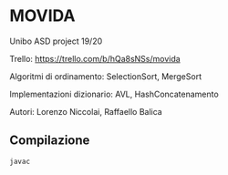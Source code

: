 # MOVIDA
Unibo ASD project 19/20

Trello: https://trello.com/b/hQa8sNSs/movida

Algoritmi di ordinamento: SelectionSort,  MergeSort

Implementazioni dizionario: AVL,  HashConcatenamento

Autori: Lorenzo Niccolai, Raffaello Balica

## Compilazione

```bash
javac
```
